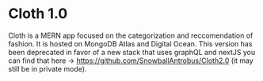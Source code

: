 # Cloth 1.0

Cloth is a MERN app focused on the categorization and reccomendation of fashion. It is hosted on MongoDB Atlas and Digital Ocean. This version has been deprecated in favor of a new stack that uses graphQL and nextJS you can find that here -> https://github.com/SnowballAntrobus/Cloth2.0 (it may still be in private mode).
